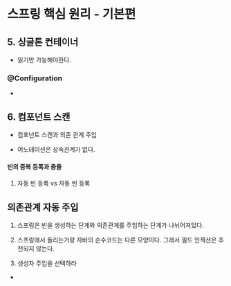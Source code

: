 # 스프링 핵심 원리 - 기본편

## 5. 싱글톤 컨테이너

- 읽기만 가능해야한다.

### @Configuration

- 

## 6. 컴포넌트 스캔

- 컴포넌트 스캔과 의존 관계 주입

- 어노테이션은 상속관계가 없다.

#### 빈의 중복 등록과 충돌

1. 자동 빈 등록 vs 자동 빈 등록


## 의존관계 자동 주입

1. 스프링은 빈을 생성하는 단계와 의존관계를 주입하는 단계가 나뉘어져있다.

2. 스프링에서 돌리는거랑 자바의 순수코드는 다른 모양이다. 그래서 필드 인젝션은 추천되지 않는다.

3. 생성자 주입을 선택하라

- 